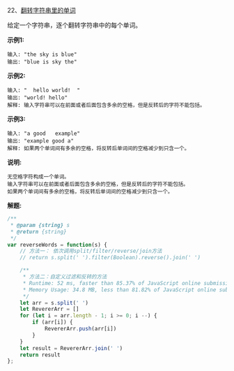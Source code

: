 22、[翻转字符串里的单词](https://leetcode-cn.com/problems/reverse-words-in-a-string/)

给定一个字符串，逐个翻转字符串中的每个单词。

**示例1:**

```
输入: "the sky is blue"
输出: "blue is sky the"
```

**示例2:**

```
输入: "  hello world!  "
输出: "world! hello"
解释: 输入字符串可以在前面或者后面包含多余的空格，但是反转后的字符不能包括。
```

**示例3:**

```
输入: "a good   example"
输出: "example good a"
解释: 如果两个单词间有多余的空格，将反转后单词间的空格减少到只含一个。
```

**说明:**

```
无空格字符构成一个单词。
输入字符串可以在前面或者后面包含多余的空格，但是反转后的字符不能包括。
如果两个单词间有多余的空格，将反转后单词间的空格减少到只含一个。
```

**解题:**

```js
/**
 * @param {string} s
 * @return {string}
 */
var reverseWords = function(s) {
    // 方法一： 依次调用split/filter/reverse/join方法
    // return s.split(' ').filter(Boolean).reverse().join(' ')

    /**
     * 方法二：自定义过滤和反转的方法
     * Runtime: 52 ms, faster than 85.37% of JavaScript online submissions for Reverse Words in a String.
     * Memory Usage: 34.8 MB, less than 81.82% of JavaScript online submissions for Reverse Words in a String.
     */
    let arr = s.split(' ')
    let RevererArr = []
    for (let i = arr.length - 1; i >= 0; i --) {
        if (arr[i]) {
            RevererArr.push(arr[i])
        }
    }
    let result = RevererArr.join(' ')
    return result
};

```